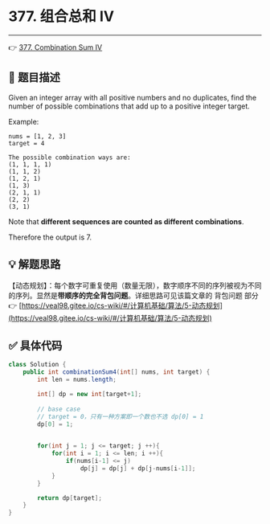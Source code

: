# 377. 组合总和 Ⅳ

---

👉 [377. Combination Sum IV](https://leetcode-cn.com/problems/combination-sum-iv/)

## 📜 题目描述

Given an integer array with all positive numbers and no duplicates, find the number of possible combinations that add up to a positive integer target.

Example:

```
nums = [1, 2, 3]
target = 4

The possible combination ways are:
(1, 1, 1, 1)
(1, 1, 2)
(1, 2, 1)
(1, 3)
(2, 1, 1)
(2, 2)
(3, 1)
```

Note that **different sequences are counted as different combinations**.

Therefore the output is 7.

## 💡 解题思路 

【动态规划】：每个数字可重复使用（数量无限），数字顺序不同的序列被视为不同的序列。显然是**带顺序的完全背包问题**。详细思路可见该篇文章的 背包问题 部分👉 [https://veal98.gitee.io/cs-wiki/#/计算机基础/算法/5-动态规划](https://veal98.gitee.io/cs-wiki/#/计算机基础/算法/5-动态规划)


## ✅  具体代码 


```java
class Solution {
    public int combinationSum4(int[] nums, int target) {
        int len = nums.length;

        int[] dp = new int[target+1];
		
        // base case
        // target = 0，只有一种方案即一个数也不选 dp[0] = 1
        dp[0] = 1;

        
        for(int j = 1; j <= target; j ++){
            for(int i = 1; i <= len; i ++){
                if(nums[i-1] <= j)
                    dp[j] = dp[j] + dp[j-nums[i-1]];
            }
        }

        return dp[target];
    }
}
```

